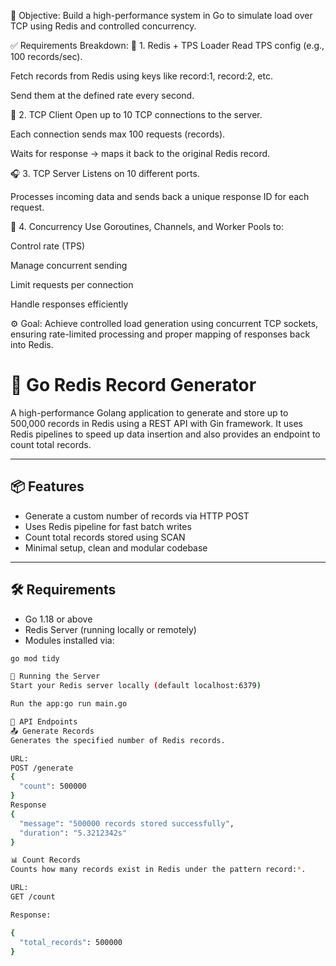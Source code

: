 🧠 Objective:
Build a high-performance system in Go to simulate load over TCP using Redis and controlled concurrency.

✅ Requirements Breakdown:
🧩 1. Redis + TPS Loader
Read TPS config (e.g., 100 records/sec).

Fetch records from Redis using keys like record:1, record:2, etc.

Send them at the defined rate every second.

🔌 2. TCP Client
Open up to 10 TCP connections to the server.

Each connection sends max 100 requests (records).

Waits for response → maps it back to the original Redis record.

🎧 3. TCP Server
Listens on 10 different ports.

Processes incoming data and sends back a unique response ID for each request.

🧵 4. Concurrency
Use Goroutines, Channels, and Worker Pools to:

Control rate (TPS)

Manage concurrent sending

Limit requests per connection

Handle responses efficiently

⚙️ Goal:
Achieve controlled load generation using concurrent TCP sockets, ensuring rate-limited processing and proper mapping of responses back into Redis.


# 🚀 Go Redis Record Generator

A high-performance Golang application to generate and store up to 500,000 records in Redis using a REST API with Gin framework. It uses Redis pipelines to speed up data insertion and also provides an endpoint to count total records.

---

## 📦 Features

- Generate a custom number of records via HTTP POST
- Uses Redis pipeline for fast batch writes
- Count total records stored using SCAN
- Minimal setup, clean and modular codebase

---

## 🛠️ Requirements

- Go 1.18 or above
- Redis Server (running locally or remotely)
- Modules installed via:

```bash
go mod tidy

🚀 Running the Server
Start your Redis server locally (default localhost:6379)

Run the app:go run main.go

🔄 API Endpoints
📤 Generate Records
Generates the specified number of Redis records.

URL:
POST /generate
{
  "count": 500000
}
Response
{
  "message": "500000 records stored successfully",
  "duration": "5.3212342s"
}

📊 Count Records
Counts how many records exist in Redis under the pattern record:*.

URL:
GET /count

Response:

{
  "total_records": 500000
}

